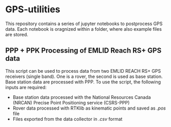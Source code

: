 # GPS-utilities
This repository contains a series of jupyter notebooks to postprocess GPS data. Each notebook is oragnized within a folder, where also example files are stored.

## PPP + PPK Processing of EMLID Reach RS+ GPS data
This script can be used to process data from two EMLID REACH RS+ GPS receivers (single band). One is a rover, the second is used as base station. Base station data are processed with PPP. To use the script, the following inputs are required:
 - Base station data processed with the National Resources Canada (NRCAN) Precise Point Positioning service (CSRS-PPP)
 - Rover data processed with RTKlib as kinematic points and saved as *.pos* file
 - Files exported from the data collector in *.csv* format
